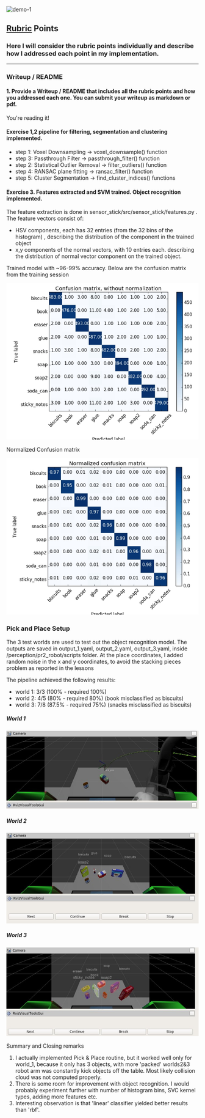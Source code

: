 [//]: # (Image References)

[world1]: ./images/world_1.jpg
[world2]: ./images/world_2.jpg
[world3]: ./images/world_3.jpg

[confusion_1]: ./images/confusion_1.jpg
[confusion_2]: ./images/confusion_2.jpg

![demo-1](https://user-images.githubusercontent.com/20687560/28748231-46b5b912-7467-11e7-8778-3095172b7b19.png)

## [Rubric](https://review.udacity.com/#!/rubrics/1067/view) Points
### Here I will consider the rubric points individually and describe how I addressed each point in my implementation.  

---
### Writeup / README

#### 1. Provide a Writeup / README that includes all the rubric points and how you addressed each one.  You can submit your writeup as markdown or pdf.  

You're reading it!

#### Exercise 1,2 pipeline for filtering, segmentation and clustering implemented.  

* step 1: Voxel Downsampling -> voxel_downsample() function
* step 3: Passthrough Filter -> passthrough_filter() function
* step 2: Statistical Outlier Removal -> filter_outliers() function
* step 4: RANSAC plane fitting -> ransac_filter() function
* step 5: Cluster Segmentation -> find_cluster_indices() functions

#### Exercise 3.  Features extracted and SVM trained.  Object recognition implemented.
The feature extraction is done in sensor_stick/src/sensor_stick/features.py . The feature vectors consist of:
* HSV components, each has 32 entries (from the 32 bins of the histogram) , describing the distribution of the component in the trained object
* x,y components of the normal vectors, with 10 entries each. describing the distribution of normal vector component on the trained object.

Trained model with ~96-99% accuracy. Below are the confusion matrix from the training session

![Confusion matrix][confusion_1]

Normalized Confusion matrix

![Confusion matrix normalized][confusion_2]



### Pick and Place Setup

The 3 test worlds are used to test out the object recognition model. The outputs are saved in output_1.yaml, output_2.yaml, output_3.yaml, inside /perception/pr2_robot/scripts folder. At the place coordinates, I added random noise in the x and y coordinates, to avoid the stacking pieces problem as reported in the lessons

The pipeline achieved the following results:

* world 1: 3/3 (100% - required 100%)
* world 2: 4/5 (80% - required 80%) (book misclassified as biscuits)
* world 3: 7/8 (87.5% - required 75%) (snacks misclassified as biscuits)

##### World 1
![World 1][world1]

##### World 2
![World 2][world2]

##### World 3
![World 3][world3]

Summary and Closing remarks

1. I actually implemented Pick & Place routine, but it worked well only for world_1, because
it only has 3 objects, with more 'packed' worlds2&3 robot arm was constantly kick objects off 
the table. Most likely collision cloud was not computed properly.
2. There is some room for improvement with object recognition. I would probably experiment further with number of histogram bins, SVC kernel types, adding more features etc.
3. Interesting observation is that 'linear' classifier yielded better results than 'rbf'.






